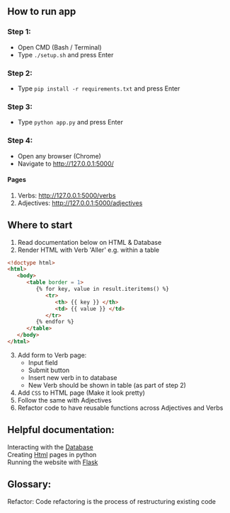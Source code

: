 ## How to run app

### Step 1:
- Open CMD (Bash / Terminal)  
- Type `./setup.sh` and press Enter 
### Step 2:
- Type `pip install -r requirements.txt` and press Enter 
### Step 3:
- Type `python app.py` and press Enter
### Step 4:
- Open any browser (Chrome)
- Navigate to http://127.0.0.1:5000/
#### Pages
1. Verbs: http://127.0.0.1:5000/verbs
2. Adjectives: http://127.0.0.1:5000/adjectives

## Where to start
1. Read documentation below on HTML & Database
2. Render HTML with Verb 'Aller' e.g. within a table
``` html
<!doctype html>
<html>
   <body>
      <table border = 1>
         {% for key, value in result.iteritems() %}
            <tr>
               <th> {{ key }} </th>
               <td> {{ value }} </td>
            </tr>
         {% endfor %}
      </table>
   </body>
</html>
```
3. Add form to Verb page:
    - Input field
    - Submit button
    - Insert new verb in to database
    - New Verb should be shown in table (as part of step 2)
4. Add `CSS` to HTML page (Make it look pretty)
5. Follow the same with Adjectives
6. Refactor code to have reusable functions across Adjectives and Verbs

## Helpful documentation:
Interacting with the [Database](https://flask-sqlalchemy.palletsprojects.com/en/2.x/quickstart/)   
Creating [Html](https://www.tutorialspoint.com/flask/flask_templates.htm) pages in python  
Running the website with [Flask](https://pythonspot.com/flask-web-app-with-python/)

## Glossary:
Refactor: Code refactoring is the process of restructuring existing code